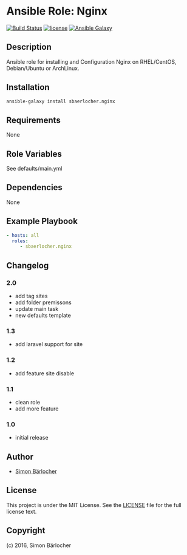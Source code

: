 # Ansible Role: Nginx

[![Build Status](https://travis-ci.org/sbaerlocher/ansible.nginx.svg?branch=master)](https://travis-ci.org/sbaerlocher/ansible.nginx) [![license](https://img.shields.io/github/license/mashape/apistatus.svg)](https://sbaerlo.ch/licence) [![Ansible Galaxy](http://img.shields.io/badge/ansible--galaxy-nginx-blue.svg)](https://galaxy.ansible.com/sbaerlocher/nginx)

## Description

Ansible role for installing and Configuration Nginx on RHEL/CentOS, Debian/Ubuntu or ArchLinux.

## Installation

```bash
ansible-galaxy install sbaerlocher.nginx
```

## Requirements

None

## Role Variables

See defaults/main.yml

## Dependencies

None

## Example Playbook

```yml
- hosts: all
  roles:
     - sbaerlocher.nginx
```

## Changelog

### 2.0

* add tag sites
* add folder premissons
* update main task
* new defaults template

### 1.3

* add laravel support for site

### 1.2

* add feature site disable

### 1.1

* clean role
* add more feature

### 1.0

* initial release

## Author

* [Simon Bärlocher](https://sbaerlocher.ch)

## License

This project is under the MIT License. See the [LICENSE](https://sbaerlo.ch/licence) file for the full license text.

## Copyright

(c) 2016, Simon Bärlocher